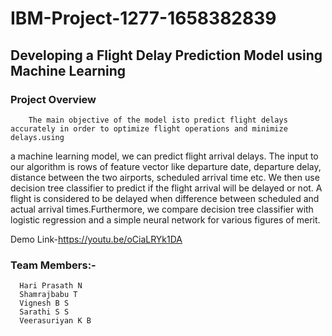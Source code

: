 # IBM-Project-1277-1658382839
## Developing a Flight Delay Prediction Model using Machine Learning

### Project Overview
        The main objective of the model isto predict flight delays accurately in order to optimize flight operations and minimize delays.using 
 a machine learning model, we can predict flight arrival delays. The input to our algorithm is rows of feature vector like departure date,
 departure delay, distance between the two airports, scheduled arrival time etc. We then use decision tree classifier to predict if the flight arrival
 will be delayed or not. A flight is considered to be delayed when difference between scheduled and actual arrival times.Furthermore, we compare 
 decision tree classifier with logistic regression and a simple neural network for various figures of merit.
 
 Demo Link-https://youtu.be/oCiaLRYk1DA
 
 ### Team Members:-
      Hari Prasath N
      Shamrajbabu T
      Vignesh B S
      Sarathi S S
      Veerasuriyan K B
